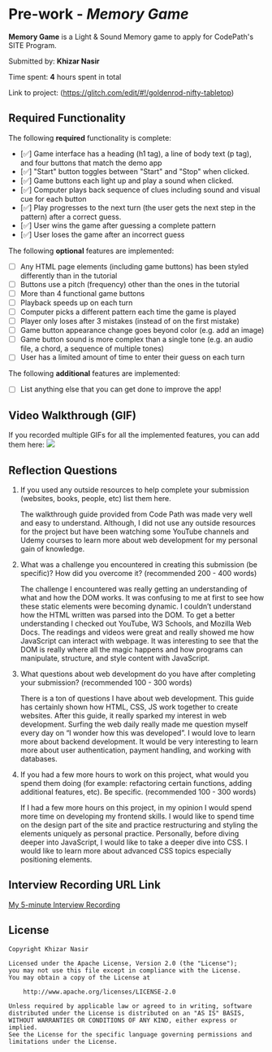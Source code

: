 # Pre-work - _Memory Game_

**Memory Game** is a Light & Sound Memory game to apply for CodePath's SITE Program.

Submitted by: **Khizar Nasir**

Time spent: **4** hours spent in total

Link to project: (https://glitch.com/edit/#!/goldenrod-nifty-tabletop)

## Required Functionality

The following **required** functionality is complete:

- [✅] Game interface has a heading (h1 tag), a line of body text (p tag), and four buttons that match the demo app
- [✅] "Start" button toggles between "Start" and "Stop" when clicked.
- [✅] Game buttons each light up and play a sound when clicked.
- [✅] Computer plays back sequence of clues including sound and visual cue for each button
- [✅] Play progresses to the next turn (the user gets the next step in the pattern) after a correct guess.
- [✅] User wins the game after guessing a complete pattern
- [✅] User loses the game after an incorrect guess

The following **optional** features are implemented:

- [ ] Any HTML page elements (including game buttons) has been styled differently than in the tutorial
- [ ] Buttons use a pitch (frequency) other than the ones in the tutorial
- [ ] More than 4 functional game buttons
- [ ] Playback speeds up on each turn
- [ ] Computer picks a different pattern each time the game is played
- [ ] Player only loses after 3 mistakes (instead of on the first mistake)
- [ ] Game button appearance change goes beyond color (e.g. add an image)
- [ ] Game button sound is more complex than a single tone (e.g. an audio file, a chord, a sequence of multiple tones)
- [ ] User has a limited amount of time to enter their guess on each turn

The following **additional** features are implemented:

- [ ] List anything else that you can get done to improve the app!

## Video Walkthrough (GIF)

If you recorded multiple GIFs for all the implemented features, you can add them here:
![](https://cdn.glitch.global/dc14a79d-1af9-4e10-b460-50e95fb466f4/ezgif.com-gif-maker.gif?v=1647296868273)

## Reflection Questions

1. If you used any outside resources to help complete your submission (websites, books, people, etc) list them here.

   The walkthrough guide provided from Code Path was made very well and easy to understand. Although, I did not use any outside resources      for the project but have been watching some YouTube channels and Udemy courses to learn more about web development for my personal gain      of knowledge.


2. What was a challenge you encountered in creating this submission (be specific)? How did you overcome it? (recommended 200 - 400 words)
   
   The challenge I encountered was really getting an understanding of what and how the DOM works. It was confusing to me at first to see how    these static elements were becoming dynamic. I couldn’t understand how the HTML written was parsed into the DOM. To get a better            understanding I checked out YouTube, W3 Schools, and Mozilla Web Docs. The readings and videos were great and really showed me how          JavaScript can interact with webpage. It was interesting to see that the DOM is really where all the magic happens and how programs can      manipulate, structure, and style content with JavaScript.


3. What questions about web development do you have after completing your submission? (recommended 100 - 300 words)
   
   There is a ton of questions I have about web development. This guide has certainly shown how HTML, CSS, JS work together to create          websites. After this guide, it really sparked my interest in web development. Surfing the web daily really made me question myself every    day on “I wonder how this was developed”. I would love to learn more about backend development. It would be very interesting to learn        more about user authentication, payment handling, and working with databases.


4. If you had a few more hours to work on this project, what would you spend them doing (for example: refactoring certain functions, adding    additional features, etc). Be specific. (recommended 100 - 300 words)
   
   If I had a few more hours on this project, in my opinion I would spend more time on developing my frontend skills. I would like to spend    time on the design part of the site and practice restructuring and styling the elements uniquely as personal practice. Personally, before    diving deeper into JavaScript, I would like to take a deeper dive into CSS. I would like to learn more about advanced CSS topics especially positioning elements.


## Interview Recording URL Link

[My 5-minute Interview Recording](https://www.loom.com/share/416317a2249e414fba451771bae581f2)

## License

    Copyright Khizar Nasir

    Licensed under the Apache License, Version 2.0 (the "License");
    you may not use this file except in compliance with the License.
    You may obtain a copy of the License at

        http://www.apache.org/licenses/LICENSE-2.0

    Unless required by applicable law or agreed to in writing, software
    distributed under the License is distributed on an "AS IS" BASIS,
    WITHOUT WARRANTIES OR CONDITIONS OF ANY KIND, either express or implied.
    See the License for the specific language governing permissions and
    limitations under the License.
